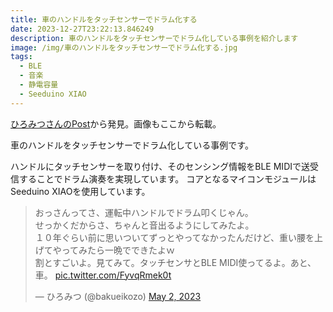 ```yaml
---
title: 車のハンドルをタッチセンサーでドラム化する
date: 2023-12-27T23:22:13.846249
description: 車のハンドルをタッチセンサーでドラム化している事例を紹介します
image: /img/車のハンドルをタッチセンサーでドラム化する.jpg
tags:
  - BLE
  - 音楽
  - 静電容量
  - Seeduino XIAO
---
```

[ひろみつさんのPost](https://twitter.com/bakueikozo/status/1653312775320666114)から発見。画像もここから転載。

車のハンドルをタッチセンサーでドラム化している事例です。

ハンドルにタッチセンサーを取り付け、そのセンシング情報をBLE MIDIで送受信することでドラム演奏を実現しています。
コアとなるマイコンモジュールはSeeduino XIAOを使用しています。

<blockquote class="twitter-tweet"><p lang="ja" dir="ltr">おっさんってさ、運転中ハンドルでドラム叩くじゃん。<br>せっかくだからさ、ちゃんと音出るようにしてみたよ。<br>１０年ぐらい前に思いついてずっとやってなかったんだけど、重い腰を上げてやってみたら一晩でできたよｗ<br>割とすごいよ。見てみて。タッチセンサとBLE MIDI使ってるよ。あと、車。 <a href="https://t.co/FyvqRmek0t">pic.twitter.com/FyvqRmek0t</a></p>&mdash; ひろみつ (@bakueikozo) <a href="https://twitter.com/bakueikozo/status/1653312775320666114?ref_src=twsrc%5Etfw">May 2, 2023</a></blockquote>
<script async src="https://platform.twitter.com/widgets.js" charset="utf-8"></script>



